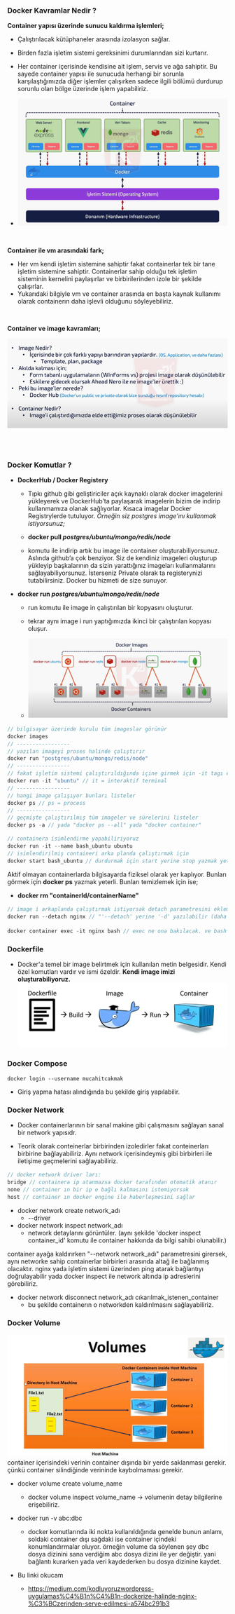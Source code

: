 ### Docker Kavramlar Nedir ?

**Container yapısı üzerinde sunucu kaldırma işlemleri;**
- Çalıştırılacak kütüphaneler arasında izolasyon sağlar.
- Birden fazla işletim sistemi gereksinimi durumlarından sizi kurtarır.
- Her container içerisinde kendisine ait işlem, servis ve ağa sahiptir. Bu sayede container yapısı ile sunucuda herhangi bir sorunla karşılaştığımızda diğer işlemler çalışırken sadece ilgili bölümü durdurup sorunlu olan bölge üzerinde işlem yapabiliriz. 

- ![alt text](image.png)

<br>

**Container ile vm arasındaki fark;**
- Her vm kendi işletim sistemine sahiptir fakat containerlar tek bir tane işletim sistemine sahiptir. Containerlar sahip olduğu tek işletim sisteminin kernelini paylaşırlar ve birbirilerinden izole bir şekilde çalışırlar.
- Yukarıdaki bilgiyle vm ve container arasında en başta kaynak kullanımı olarak containerın daha işlevli olduğunu söyleyebiliriz.

<br>

**Container ve image kavramları;**

![alt text](image-1.png)

<br><br>

### Docker Komutlar ?

- **DockerHub / Docker Registery**
    - Tıpkı github gibi geliştiriciler açık kaynaklı olarak docker imagelerini yükleyerek ve DockerHub’ta paylaşarak imagelerin bizim de indirip kullanmamıza olanak sağlıyorlar. Kısaca imagelar Docker Registrylerde tutuluyor. *Örneğin siz postgres image’ını kullanmak istiyorsunuz;*

    - **docker pull *postgres/ubuntu/mongo/redis/node***

    - komutu ile indirip artık bu image ile container oluşturabiliyorsunuz. Aslında github’a çok benziyor. Siz de kendiniz imageleri oluşturup yükleyip başkalarının da sizin yarattığınız imageları kullanmalarını sağlayabiliyorsunuz. İsterseniz Private olarak ta registerynizi tutabilirsiniz. Docker bu hizmeti de size sunuyor.

- **docker run *postgres/ubuntu/mongo/redis/node***
    - run komutu ile image in çalıştırılan bir kopyasını oluşturur.
    - tekrar aynı image i run yaptığımızda ikinci bir çalıştırılan kopyası oluşur.

    - ![alt text](image-2.png)

```c
// bilgisayar üzerinde kurulu tüm imageslar görünür
docker images
// -----------------
// yazılan imageyi proses halinde çalıştırır
docker run "postgres/ubuntu/mongo/redis/node"
// -----------------
// fakat işletim sistemi çalıştırıldığında içine girmek için -it tagı eklenmeli
docker run -it "ubuntu" // it = interaktif terminal
// -----------------
// hangi image çalışıyor bunları listeler
docker ps // ps = process
// -----------------
// geçmişte çalıştırılmış tüm imageler ve sürelerini listeler
docker ps -a // yada "docker ps --all" yada "docker container"
```

```c
// containera isimlendirme yapabiliriyoruz
docker run -it --name bash_ubuntu ubuntu
// isimlendirilmiş containeri arka planda çalıştırmak için
docker start bash_ubuntu // durdurmak için start yerine stop yazmak yeterli
```

Aktif olmayan containerlarda bilgisayarda fiziksel olarak yer kaplıyor. Bunları görmek için **docker ps** yazmak yeterli. Bunları temizlemek için ise;
- **docker rm "containerId/containerName"**

```c
// image i arkaplanda çalıştırmak istiyorsak detach parametresini eklemeliyiz
docker run --detach nginx // "'--detach' yerine '-d' yazılabilir (daha fazla detay için 'docker run --help')"

docker container exec -it nginx bash // exec ne ona bakılacak. ve bash ne alaka
```

### Dockerfile
- Docker'a temel bir image belirtmek için kullanılan metin belgesidir. Kendi özel komutları vardır ve ismi özeldir. **Kendi image imizi oluşturabiliyoruz.**
![alt text](image-3.png)

### Docker Compose

```
docker login --username mucahitcakmak
```
- Giriş yapma hatası alındığında bu şekilde giriş yapılabilir.

### Docker Network

- Docker containerlarının bir sanal makine gibi çalışmasını sağlayan sanal bir network yapısıdr.

- Teorik olarak conteinerlar birbirinden izoledirler fakat conteinerları birbirine bağlayabiliriz. Aynı
network içerisindeymiş gibi birbirleri ile iletişime geçmelerini sağlayabiliriz.


```c
// docker network driver ları:
bridge // containera ip atanmazsa docker tarafından otomatik atanır
none // container ın bir ip e bağlı kalmasını istemiyorsak
host // container ın docker engine ile haberleşmesini sağlar
```

- docker network create network_adı
    - --driver
- docker network inspect network_adı
    - network detaylarını görüntüler. (aynı şekilde 'docker inspect container_id' komutu ile container hakkında da bilgi sahibi olunabilir.)

container ayağa kaldırırken "--network network_adı" parametresini girersek, aynı networke sahip containerlar birbirleri arasında altağ ile bağlanmış olacaktır. nginx yada işletim sistemi üzerinden ping atarak bağlantıyı doğrulayabilir yada docker inspect ile network altında ip adreslerini görebiliriz.

- docker network disconnect network_adı cıkarılmak_istenen_container
    - bu şekilde containerın o networkden kaldırılmasını sağlayabiliriz.

### Docker Volume

![alt text](image-4.png)
container içerisindeki verinin container dışında bir yerde saklanması gerekir. çünkü container silindiğinde verininde kaybolmaması gerekir.

- docker volume create volume_name
    - docker volume inspect volume_name -> volumenin detay bilgilerine erişebiliriz.
- docker run -v abc:dbc
    - docker komutlarında iki nokta kullanıldığında genelde bunun anlamı, soldaki container dışı sağdaki ise container içindeki konumlandırmalar oluyor. örneğin volume da söylenen şey dbc dosya dizinini sana verdiğim abc dosya dizini ile yer değiştir. yani bağlantı kurarken yada veri kaydederken bu dosya dizinine kaydet. 


- Bu linki okucam
    - https://medium.com/kodluyoruzwordpress-uygulamas%C4%B1n%C4%B1n-dockerize-halinde-nginx-%C3%BCzerinden-serve-edilmesi-a574bc291b3
